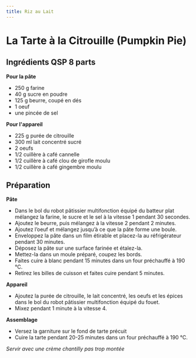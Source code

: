 ```yaml
---
title: Riz au Lait
---
```


# La Tarte à la Citrouille (Pumpkin Pie)


## Ingrédients QSP 8 parts

**Pour la pâte**

- 250 g farine
- 40 g sucre en poudre
- 125 g beurre, coupé en dés
- 1 oeuf
- une pincée de sel

**Pour l'appareil**

- 225 g purée de citrouille
- 300 ml lait concentré sucré
- 2 oeufs
- 1/2 cuillère à café cannelle
- 1/2 cuillère à café clou de girofle moulu
- 1/2 cuillère à café gingembre moulu


## Préparation

**Pâte**

- Dans le bol du robot pâtissier multifonction équipé du batteur plat mélangez la farine, le sucre et le sel à la vitesse 1 pendant 30 secondes.
- Ajoutez le beurre, puis mélangez à la vitesse 2 pendant 2 minutes.
- Ajoutez l’oeuf et mélangez jusqu’à ce que la pâte forme une boule.
- Enveloppez la pâte dans un film étirable et placez-la au réfrigérateur pendant 30 minutes.
- Déposez la pâte sur une surface farinée et étalez-la.
- Mettez-la dans un moule préparé, coupez les bords.
- Faites cuire à blanc pendant 15 minutes dans un four préchauffé à 190 °C.
- Retirez les billes de cuisson et faites cuire pendant 5 minutes.

**Appareil**

- Ajoutez la purée de citrouille, le lait concentré, les oeufs et les épices dans le bol du robot pâtissier multifonction équipé du fouet.
- Mixez pendant 1 minute à la vitesse 4.

**Assemblage**

- Versez la garniture sur le fond de tarte précuit
- Cuire la tarte pendant 20-25 minutes dans un four préchauffé à 190 °C.

*Servir avec une crème chantilly pas trop montée*
